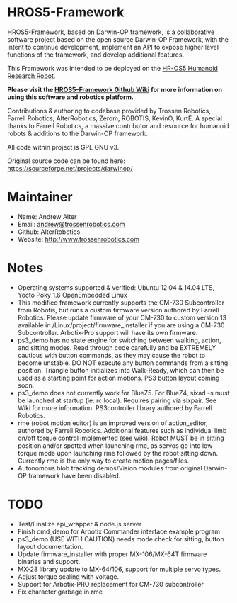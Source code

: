 HROS5-Framework
===============

HROS5-Framework, based on Darwin-OP framework, is a collaborative software project based on the open source Darwin-OP Framework, with the intent to continue development, implement an API to expose higher level functions of the framework, and develop additional features. 

This Framework was intended to be deployed on the [HR-OS5 Humanoid Research Robot](http://www.trossenrobotics.com/HR-OS5).

**Please visit the [HROS5-Framework Github Wiki](https://github.com/Interbotix/HROS5-Framework/wiki) for more information on using this software and robotics platform.**

Contributions & authoring to codebase provided by Trossen Robotics, Farrell Robotics, AlterRobotics, Zerom, ROBOTIS, KevinO, KurtE. A special thanks to Farrell Robotics, a massive contributor and resource for humanoid robots & additions to the Darwin-OP framework. 

All code within project is GPL GNU v3.

Original source code can be found here:
https://sourceforge.net/projects/darwinop/

Maintainer
=================
* Name: Andrew Alter
* Email: andrew@trossenrobotics.com
* Github: AlterRobotics
* Website: http://www.trossenrobotics.com

Notes
==================
* Operating systems supported & verified: Ubuntu 12.04 & 14.04 LTS, Yocto Poky 1.6 OpenEmbedded Linux
* This modified framework currently supports the CM-730 Subcontroller from Robotis, but runs a custom firmware version authored by Farrell Robotics. Please update firmware of your CM-730 to custom version 13 available in /Linux/project/firmware_installer if you are using a CM-730 Subcontroller. Arbotix-Pro support will have its own firmware.
* ps3_demo has no state engine for switching between walking, action, and sitting modes. Read through code carefully and be EXTREMELY cautious with button commands, as they may cause the robot to become unstable. DO NOT execute any button commands from a sitting position. Triangle button initializes into Walk-Ready, which can then be used as a starting point for action motions. PS3 button layout coming soon.
* ps3_demo does not currently work for BlueZ5. For BlueZ4, sixad -s must be launched at startup (ie: rc.local). Requires pairing via sixpair. See Wiki for more information. PS3controller library authored by Farrell Robotics.
* rme (robot motion editor) is an improved version of action_editor,  authored by Farrell Robotics. Additional features such as individual limb on/off torque control implemented (see wiki). Robot MUST be in sitting position and/or spotted when launching rme, as servos go into low-torque mode upon launching rme followed by the robot sitting down. Currently rme is the only way to create motion pages/files.
* Autonomous blob tracking demos/Vision modules from original Darwin-OP framework have been disabled.

TODO
=================
* Test/Finalize api_wrapper & node.js server
* Finish cmd_demo for Arbotix Commander interface example program
* ps3_demo (USE WITH CAUTION) needs mode check for sitting, button layout documentation. 
* Update firmware_installer with proper MX-106/MX-64T firmware binaries and support.
* MX-28 library update to MX-64/106, support for multiple servo types.
* Adjust torque scaling with voltage.
* Support for Arbotix-PRO replacement for CM-730 subcontroller
* Fix character garbage in rme



